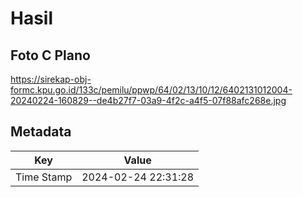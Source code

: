 # Hasil

## Foto C Plano

https://sirekap-obj-formc.kpu.go.id/133c/pemilu/ppwp/64/02/13/10/12/6402131012004-20240224-160829--de4b27f7-03a9-4f2c-a4f5-07f88afc268e.jpg


## Metadata

| Key        | Value               |
| ---------- | ------------------- |
| Time Stamp | 2024-02-24 22:31:28 |



